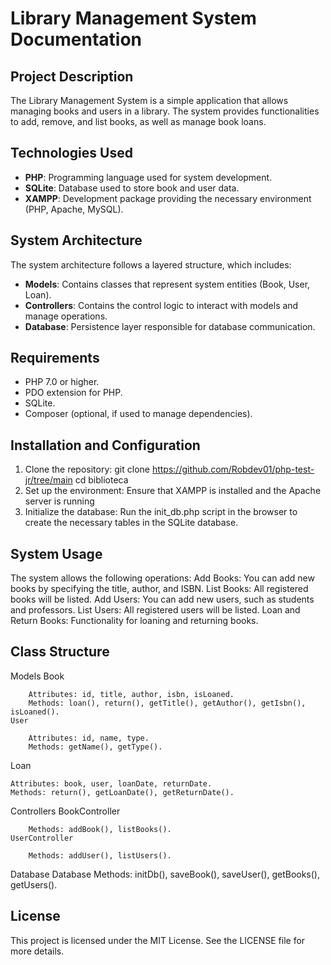# Library Management System Documentation

## Project Description
The Library Management System is a simple application that allows managing books and users in a library. The system provides functionalities to add, remove, and list books, as well as manage book loans.

## Technologies Used
- **PHP**: Programming language used for system development.
- **SQLite**: Database used to store book and user data.
- **XAMPP**: Development package providing the necessary environment (PHP, Apache, MySQL).

## System Architecture
The system architecture follows a layered structure, which includes:

- **Models**: Contains classes that represent system entities (Book, User, Loan).
- **Controllers**: Contains the control logic to interact with models and manage operations.
- **Database**: Persistence layer responsible for database communication.

## Requirements
- PHP 7.0 or higher.
- PDO extension for PHP.
- SQLite.
- Composer (optional, if used to manage dependencies).

## Installation and Configuration
1. Clone the repository:
   git clone <https://github.com/Robdev01/php-test-jr/tree/main>
   cd biblioteca
2. Set up the environment:
   Ensure that XAMPP is installed and the Apache server is running
3. Initialize the database:
    Run the init_db.php script in the browser to create the necessary tables in the SQLite database.

## System Usage

The system allows the following operations:
    Add Books: You can add new books by specifying the title, author, and ISBN.
    List Books: All registered books will be listed.
    Add Users: You can add new users, such as students and professors.
    List Users: All registered users will be listed.
    Loan and Return Books: Functionality for loaning and returning books. 

## Class Structure
Models
    Book

        Attributes: id, title, author, isbn, isLoaned.
        Methods: loan(), return(), getTitle(), getAuthor(), getIsbn(), isLoaned().
    User

        Attributes: id, name, type.
        Methods: getName(), getType().
Loan

    Attributes: book, user, loanDate, returnDate.
    Methods: return(), getLoanDate(), getReturnDate().
Controllers
    BookController

        Methods: addBook(), listBooks().
    UserController

        Methods: addUser(), listUsers().
Database
    Database
        Methods: initDb(), saveBook(), saveUser(), getBooks(), getUsers().
## License

This project is licensed under the MIT License. See the LICENSE file for more details.